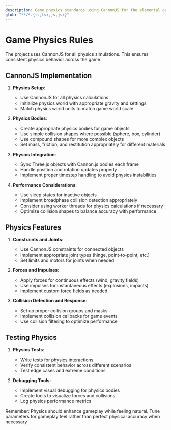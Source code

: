 ```yaml
---
description: Game physics standards using CannonJS for the elemental game project
glob: "**/*.{ts,tsx,js,jsx}"
---
```


# Game Physics Rules

The project uses CannonJS for all physics simulations. This ensures consistent physics behavior across the game.

## CannonJS Implementation

1. **Physics Setup**:
   - Use CannonJS for all physics calculations
   - Initialize physics world with appropriate gravity and settings
   - Match physics world units to match game world scale

2. **Physics Bodies**:
   - Create appropriate physics bodies for game objects
   - Use simple collision shapes where possible (sphere, box, cylinder)
   - Use compound shapes for more complex objects
   - Set mass, friction, and restitution appropriately for different materials

3. **Physics Integration**:
   - Sync Three.js objects with Cannon.js bodies each frame
   - Handle position and rotation updates properly
   - Implement proper timestep handling to avoid physics instabilities

4. **Performance Considerations**:
   - Use sleep states for inactive objects
   - Implement broadphase collision detection appropriately
   - Consider using worker threads for physics calculations if necessary
   - Optimize collision shapes to balance accuracy with performance

## Physics Features

1. **Constraints and Joints**:
   - Use CannonJS constraints for connected objects
   - Implement appropriate joint types (hinge, point-to-point, etc.)
   - Set limits and motors for joints when needed

2. **Forces and Impulses**:
   - Apply forces for continuous effects (wind, gravity fields)
   - Use impulses for instantaneous effects (explosions, impacts)
   - Implement custom force fields as needed

3. **Collision Detection and Response**:
   - Set up proper collision groups and masks
   - Implement collision callbacks for game events
   - Use collision filtering to optimize performance

## Testing Physics

1. **Physics Tests**:
   - Write tests for physics interactions
   - Verify consistent behavior across different scenarios
   - Test edge cases and extreme conditions

2. **Debugging Tools**:
   - Implement visual debugging for physics bodies
   - Create tools to visualize forces and collisions
   - Log physics performance metrics

Remember: Physics should enhance gameplay while feeling natural. Tune parameters for gameplay feel rather than perfect physical accuracy when necessary
